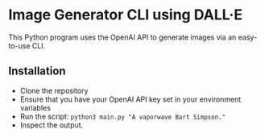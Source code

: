 # Image Generator CLI using DALL·E
This Python program uses the OpenAI API to generate images via an easy-to-use CLI. 
## Installation
- Clone the repository
- Ensure that you have your OpenAI API key set in your environment variables
- Run the script: `python3 main.py "A vaporwave Bart Simpson."`
- Inspect the output.